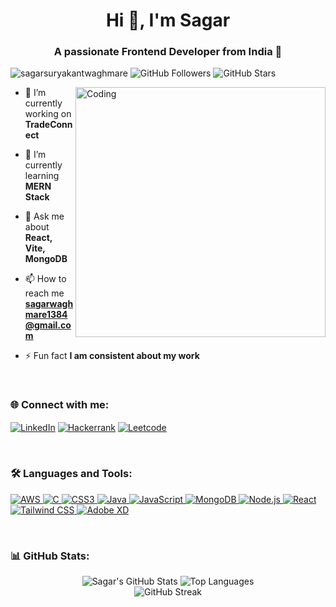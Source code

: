 <h1 align="center">Hi 👋, I'm Sagar</h1>
<h3 align="center">A passionate Frontend Developer from India 🚀</h3>

<p align="left">
  <img src="https://komarev.com/ghpvc/?username=sagarsuryakantwaghmare&label=Profile%20views&color=0e75b6&style=flat-square" alt="sagarsuryakantwaghmare" />
  <img src="https://img.shields.io/github/followers/sagarsuryakantwaghmare?label=Followers" alt="GitHub Followers" />
  <img src="https://img.shields.io/github/stars/sagarsuryakantwaghmare?label=Stars" alt="GitHub Stars" />
</p>

<img align="right" alt="Coding" width="400" src="https://media.giphy.com/media/qgQUggAC3Pfv687qPC/giphy.gif">

- 🔭 I’m currently working on **TradeConnect**

- 🌱 I’m currently learning **MERN Stack**

- 💬 Ask me about **React, Vite, MongoDB**

- 📫 How to reach me **sagarwaghmare1384@gmail.com**

- ⚡ Fun fact **I am consistent about my work**

<br/>

<h3 align="left">🌐 Connect with me:</h3>
<p align="left">
  <a href="https://linkedin.com/in/sagar-waghmare-83b017266" target="blank"><img align="center" src="https://img.shields.io/badge/-LinkedIn-0A66C2?style=for-the-badge&logo=linkedin&logoColor=white" alt="LinkedIn" /></a>
  <a href="https://www.hackerrank.com/sagarwaghmare131" target="blank"><img align="center" src="https://img.shields.io/badge/-Hackerrank-00EA64?style=for-the-badge&logo=hackerrank&logoColor=white" alt="Hackerrank" /></a>
  <a href="https://www.leetcode.com/sagarsuryakantwaghmare" target="blank"><img align="center" src="https://img.shields.io/badge/-LeetCode-FFA116?style=for-the-badge&logo=leetcode&logoColor=white" alt="Leetcode" /></a>
</p>

<br/>

<h3 align="left">🛠️ Languages and Tools:</h3>
<p align="left">
  <a href="https://aws.amazon.com" target="_blank" rel="noreferrer"> 
    <img src="https://img.shields.io/badge/-AWS-FF9900?style=for-the-badge&logo=amazon-aws&logoColor=white" alt="AWS" /> 
  </a> 
  <a href="https://www.cprogramming.com/" target="_blank" rel="noreferrer">
    <img src="https://img.shields.io/badge/-C-00599C?style=for-the-badge&logo=c&logoColor=white" alt="C" /> 
  </a> 
  <a href="https://www.w3schools.com/css/" target="_blank" rel="noreferrer"> 
    <img src="https://img.shields.io/badge/-CSS3-1572B6?style=for-the-badge&logo=css3&logoColor=white" alt="CSS3" />
  </a>
  <a href="https://www.java.com" target="_blank" rel="noreferrer"> 
    <img src="https://img.shields.io/badge/-Java-007396?style=for-the-badge&logo=java&logoColor=white" alt="Java" />
  </a>
  <a href="https://developer.mozilla.org/en-US/docs/Web/JavaScript" target="_blank" rel="noreferrer">
    <img src="https://img.shields.io/badge/-JavaScript-F7DF1E?style=for-the-badge&logo=javascript&logoColor=black" alt="JavaScript" />
  </a>
  <a href="https://www.mongodb.com/" target="_blank" rel="noreferrer">
    <img src="https://img.shields.io/badge/-MongoDB-47A248?style=for-the-badge&logo=mongodb&logoColor=white" alt="MongoDB" />
  </a>
  <a href="https://nodejs.org" target="_blank" rel="noreferrer">
    <img src="https://img.shields.io/badge/-Node.js-339933?style=for-the-badge&logo=node.js&logoColor=white" alt="Node.js" />
  </a>
  <a href="https://reactjs.org/" target="_blank" rel="noreferrer">
    <img src="https://img.shields.io/badge/-React-61DAFB?style=for-the-badge&logo=react&logoColor=black" alt="React" />
  </a>
  <a href="https://tailwindcss.com/" target="_blank" rel="noreferrer">
    <img src="https://img.shields.io/badge/-Tailwind%20CSS-38B2AC?style=for-the-badge&logo=tailwind-css&logoColor=white" alt="Tailwind CSS" />
  </a>
  <a href="https://www.adobe.com/products/xd.html" target="_blank" rel="noreferrer">
    <img src="https://img.shields.io/badge/-Adobe%20XD-FF61F6?style=for-the-badge&logo=adobe-xd&logoColor=white" alt="Adobe XD" />
  </a>
</p>

<br/>

<h3 align="left">📊 GitHub Stats:</h3>

<div align="center">
  <img src="https://github-readme-stats.vercel.app/api?username=sagarsuryakantwaghmare&show_icons=true&theme=radical" alt="Sagar's GitHub Stats" />
  <img src="https://github-readme-stats.vercel.app/api/top-langs/?username=sagarsuryakantwaghmare&langs_count=8&theme=radical" alt="Top Languages" />
</div>

<div align="center">
  <img src="https://github-readme-streak-stats.herokuapp.com/?user=sagarsuryakantwaghmare&theme=radical" alt="GitHub Streak" />
</div>

<br/>


<br/>
